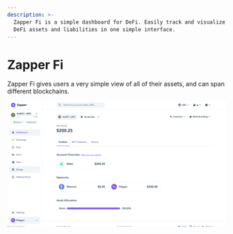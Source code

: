 ```yaml
---
description: >-
  Zapper Fi is a simple dashboard for DeFi. Easily track and visualize all your
  DeFi assets and liabilities in one simple interface.
---
```


# Zapper Fi

Zapper Fi gives users a very simple view of all of their assets, and can span different blockchains. 

![This is what a user&apos;s dashboard would look like if they had $200 worth of assets on the Polygon network](../../../../.gitbook/assets/image%20%286%29.png)



